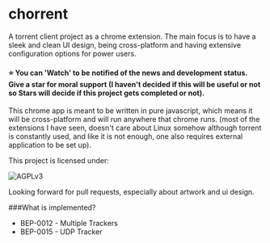 chorrent
=========

A torrent client project as a chrome extension. The main focus is to have a sleek and clean UI design, being cross-platform and having extensive configuration options for power users.

#### :star: You can 'Watch' to be notified of the news and development status. Give a star for moral support (I haven't decided if this will be useful or not so Stars will decide if this project gets completed or not).

This chrome app is meant to be written in pure javascript, which means it will be cross-platform and will run anywhere that chrome runs. (most of the extensions I have seen, doesn't care about Linux somehow although torrent is constantly used, and like it is not enough, one also requires external application to be set up).

This project is licensed under:

![AGPLv3](https://raw2.github.com/metherealone/chorrent/master/res/icon/agplv3-155x51.png)

Looking forward for pull requests, especially about artwork and ui design.

###What is implemented?
 * BEP-0012 - Multiple Trackers
 * BEP-0015 - UDP Tracker
